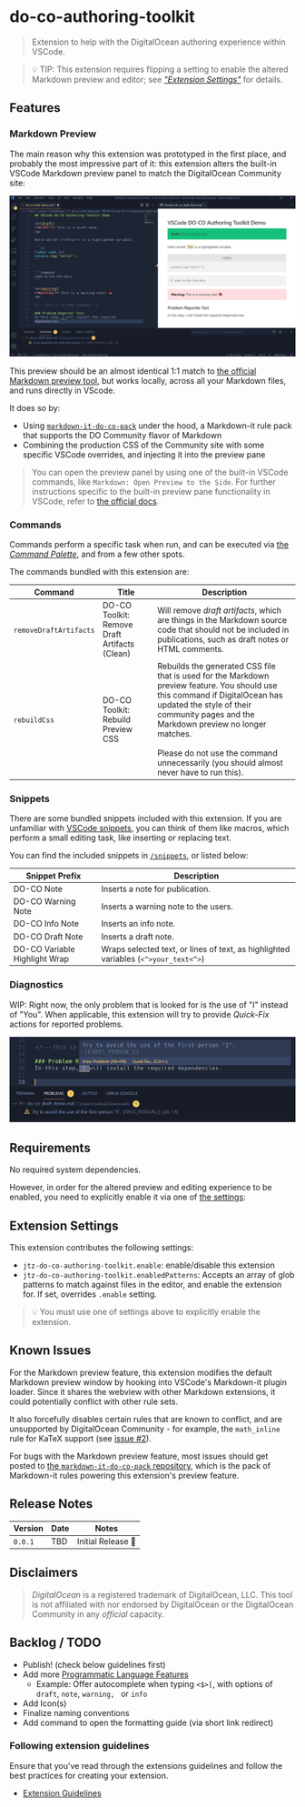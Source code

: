 # do-co-authoring-toolkit
> Extension to help with the DigitalOcean authoring experience within VSCode.

> 💡 TIP: This extension requires flipping a setting to enable the altered Markdown preview and editor; see [*"Extension Settings"*](#extension-settings) for details.

## Features
### Markdown Preview
The main reason why this extension was prototyped in the first place, and probably the most impressive part of it: this extension alters the built-in VSCode Markdown preview panel to match the DigitalOcean Community site:

![Screenshot showing a Markdown text editor panel next to a live preview panel. The live preview panel shows the Markdown previewed as a webpage, which almost identical to how it would appear published on a DigitalOcean Community page](assets/main-demo-screenshot.png)

This preview should be an almost identical 1:1 match to [the official Markdown preview tool](https://www.digitalocean.com/community/markdown), but works locally, across all your Markdown files, and runs directly in VScode.

It does so by:

- Using [`markdown-it-do-co-pack`](https://github.com/joshuatz/markdown-it-do-co-pack) under the hood, a Markdown-it rule pack that supports the DO Community flavor of Markdown
- Combining the production CSS of the Community site with some specific VSCode overrides, and injecting it into the preview pane

> You can open the preview panel by using one of the built-in VSCode commands, like `Markdown: Open Preview to the Side`. For further instructions specific to the built-in preview pane functionality in VSCode, refer to [the official docs](https://code.visualstudio.com/docs/languages/markdown#_markdown-preview).

### Commands
Commands perform a specific task when run, and can be executed via [the *Command Palette*](https://code.visualstudio.com/docs/getstarted/userinterface#_command-palette), and from a few other spots.

The commands bundled with this extension are:

Command | Title | Description
--- | --- | ---
`removeDraftArtifacts` | DO-CO Toolkit: Remove Draft Artifacts (Clean) | Will remove *draft artifacts*, which are things in the Markdown source code that should not be included in publications, such as draft notes or HTML comments.
`rebuildCss` | DO-CO Toolkit: Rebuild Preview CSS | Rebuilds the generated CSS file that is used for the Markdown preview feature. You should use this command if DigitalOcean has updated the style of their community pages and the Markdown preview no longer matches. <br/><br/>Please do not use the command unnecessarily (you should almost never have to run this).

### Snippets
There are some bundled snippets included with this extension. If you are unfamiliar with [VSCode snippets](https://code.visualstudio.com/docs/editor/userdefinedsnippets), you can think of them like macros, which perform a small editing task, like inserting or replacing text.

You can find the included snippets in [`/snippets`](./snippets), or listed below:

Snippet Prefix | Description
--- | ---
DO-CO Note | Inserts a note for publication.
DO-CO Warning Note | Inserts a warning note to the users.
DO-CO Info Note | Inserts an info note.
DO-CO Draft Note | Inserts a draft note.
DO-CO Variable Highlight Wrap | Wraps selected text, or lines of text, as highlighted variables (`<^>your_text<^>`)

### Diagnostics
WIP: Right now, the only problem that is looked for is the use of "I" instead of "You". When applicable, this extension will try to provide *Quick-Fix* actions for reported problems.

![Screenshot showing a problem reported with the use of the first-person singular "I"](assets/problem-reported-demo.png)

## Requirements

No required system dependencies.

However, in order for the altered preview and editing experience to be enabled, you need to explicitly enable it via one of [the settings](#extension-settings):

## Extension Settings
This extension contributes the following settings:

* `jtz-do-co-authoring-toolkit.enable`: enable/disable this extension
* `jtz-do-co-authoring-toolkit.enabledPatterns`: Accepts an array of glob patterns to match against files in the editor, and enable the extension for. If set, overrides `.enable` setting.

> 💡 You must use one of settings above to explicitly enable the extension.

## Known Issues
For the Markdown preview feature, this extension modifies the default Markdown preview window by hooking into VSCode's Markdown-it plugin loader. Since it shares the webview with other Markdown extensions, it could potentially conflict with other rule sets.

It also forcefully disables certain rules that are known to conflict, and are unsupported by DigitalOcean Community - for example, the `math_inline` rule for KaTeX support (see [issue #2](https://github.com/joshuatz/vscode-do-co-authoring/issues/2)).

For bugs with the Markdown preview feature, most issues should get posted to [the `markdown-it-do-co-pack` repository](https://github.com/joshuatz/markdown-it-do-co-pack), which is the pack of Markdown-it rules powering this extension's preview feature.

## Release Notes

Version | Date | Notes
--- | --- | ---
`0.0.1` | TBD | Initial Release 🚀

## Disclaimers
> *DigitalOcean* is a registered trademark of DigitalOcean, LLC. This tool is not affiliated with nor endorsed by DigitalOcean or the DigitalOcean Community in any *official* capacity.

## Backlog / TODO
- Publish! (check below guidelines first)
- Add more [Programmatic Language Features](https://code.visualstudio.com/api/language-extensions/programmatic-language-features)
	- Example: Offer autocomplete when typing `<$>[`, with options of `draft`, `note`, `warning, ` or `info`
- Add Icon(s)
- Finalize naming conventions
- Add command to open the formatting guide (via short link redirect)

### Following extension guidelines

Ensure that you've read through the extensions guidelines and follow the best practices for creating your extension.

* [Extension Guidelines](https://code.visualstudio.com/api/references/extension-guidelines)
